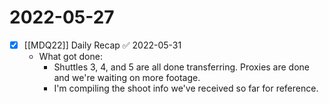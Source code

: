 # 2022-05-27
- [x] [[MDQ22]] Daily Recap ✅ 2022-05-31
	- What got done:
		- Shuttles 3, 4, and 5 are all done transferring. Proxies are done and we're waiting on more footage.
		- I'm compiling the shoot info we've received so far for reference.